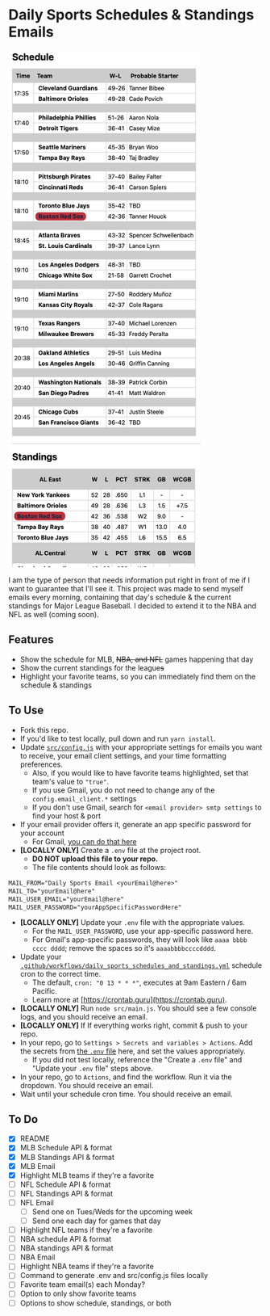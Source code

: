 # Daily Sports Schedules & Standings Emails

![A screenshot of the MLB email](/images/mlb-screenshot.png)

I am the type of person that needs information put right in front of me if I want to guarantee that I'll see it. This project was made to send myself emails every morning, containing that day's schedule & the current standings for Major League Baseball. I decided to extend it to the NBA and NFL as well (coming soon).

## Features

- Show the schedule for MLB, ~~NBA, and NFL~~ games happening that day
- Show the current standings for the league~~s~~
- Highlight your favorite teams, so you can immediately find them on the schedule & standings

## To Use

- Fork this repo.
- If you'd like to test locally, pull down and run `yarn install`.
- Update [`src/config.js`](src/config.js) with your appropriate settings for emails you want to receive, your email client settings, and your time formatting preferences.
  - Also, if you would like to have favorite teams highlighted, set that team's value to `"true"`.
  - If you use Gmail, you do not need to change any of the `config.email_client.*` settings
  - If you don't use Gmail, search for `<email provider> smtp settings` to find your host & port
- If your email provider offers it, generate an app specific password for your account
  - For Gmail, [you can do that here](https://myaccount.google.com/apppasswords)
- **[LOCALLY ONLY]** Create a `.env` file at the project root.
  - **DO NOT upload this file to your repo.**
  - The file contents should look as follows:

```
MAIL_FROM="Daily Sports Email <yourEmail@here>"
MAIL_TO="yourEmail@here"
MAIL_USER_EMAIL="yourEmail@here"
MAIL_USER_PASSWORD="yourAppSpecificPasswordHere"
```

- **[LOCALLY ONLY]** Update your `.env` file with the appropriate values.
  - For the `MAIL_USER_PASSWORD`, use your app-specific password here.
  - For Gmail's app-specific passwords, they will look like `aaaa bbbb cccc dddd`; remove the spaces so it's `aaaabbbbccccdddd`.
- Update your [`.github/workflows/daily_sports_schedules_and_standings.yml`](.github/workflows/daily_sports_schedules_and_standings.yml) schedule cron to the correct time.
  - The default, `cron: "0 13 * * *"`, executes at 9am Eastern / 6am Pacific.
  - Learn more at [https://crontab.guru](https://crontab.guru).
- **[LOCALLY ONLY]** Run `node src/main.js`. You should see a few console logs, and you should receive an email.
- **[LOCALLY ONLY]** If If everything works right, commit & push to your repo.
- In your repo, go to `Settings > Secrets and variables > Actions`. Add the secrets from [the `.env` file](.env) here, and set the values appropriately.
  - If you did not test locally, reference the "Create a `.env` file" and "Update your `.env` file" steps above.
- In your repo, go to `Actions`, and find the workflow. Run it via the dropdown. You should receive an email.
- Wait until your schedule cron time. You should receive an email.

## To Do

- [X] README
- [X] MLB Schedule API & format
- [X] MLB Standings API & format
- [X] MLB Email
- [X] Highlight MLB teams if they're a favorite
- [ ] NFL Schedule API & format
- [ ] NFL Standings API & format
- [ ] NFL Email
  - [ ] Send one on Tues/Weds for the upcoming week
  - [ ] Send one each day for games that day
- [ ] Highlight NFL teams if they're a favorite
- [ ] NBA schedule API & format
- [ ] NBA standings API & format
- [ ] NBA Email
- [ ] Highlight NBA teams if they're a favorite
- [ ] Command to generate .env and src/config.js files locally
- [ ] Favorite team email(s) each Monday?
- [ ] Option to only show favorite teams
- [ ] Options to show schedule, standings, or both
